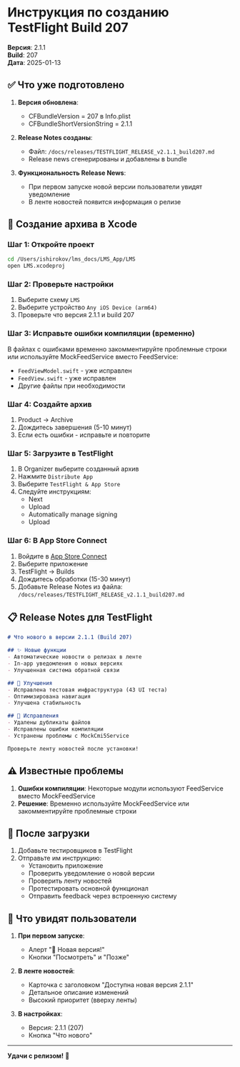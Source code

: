 # Инструкция по созданию TestFlight Build 207

**Версия**: 2.1.1  
**Build**: 207  
**Дата**: 2025-01-13

## ✅ Что уже подготовлено

1. **Версия обновлена**: 
   - CFBundleVersion = 207 в Info.plist
   - CFBundleShortVersionString = 2.1.1

2. **Release Notes созданы**:
   - Файл: `/docs/releases/TESTFLIGHT_RELEASE_v2.1.1_build207.md`
   - Release news сгенерированы и добавлены в bundle

3. **Функциональность Release News**:
   - При первом запуске новой версии пользователи увидят уведомление
   - В ленте новостей появится информация о релизе

## 📱 Создание архива в Xcode

### Шаг 1: Откройте проект
```bash
cd /Users/ishirokov/lms_docs/LMS_App/LMS
open LMS.xcodeproj
```

### Шаг 2: Проверьте настройки
1. Выберите схему `LMS`
2. Выберите устройство `Any iOS Device (arm64)`
3. Проверьте что версия 2.1.1 и build 207

### Шаг 3: Исправьте ошибки компиляции (временно)
В файлах с ошибками временно закомментируйте проблемные строки или используйте MockFeedService вместо FeedService:
- `FeedViewModel.swift` - уже исправлен
- `FeedView.swift` - уже исправлен
- Другие файлы при необходимости

### Шаг 4: Создайте архив
1. Product → Archive
2. Дождитесь завершения (5-10 минут)
3. Если есть ошибки - исправьте и повторите

### Шаг 5: Загрузите в TestFlight
1. В Organizer выберите созданный архив
2. Нажмите `Distribute App`
3. Выберите `TestFlight & App Store`
4. Следуйте инструкциям:
   - Next
   - Upload
   - Automatically manage signing
   - Upload

### Шаг 6: В App Store Connect
1. Войдите в [App Store Connect](https://appstoreconnect.apple.com)
2. Выберите приложение
3. TestFlight → Builds
4. Дождитесь обработки (15-30 минут)
5. Добавьте Release Notes из файла:
   `/docs/releases/TESTFLIGHT_RELEASE_v2.1.1_build207.md`

## 📋 Release Notes для TestFlight

```markdown
# Что нового в версии 2.1.1 (Build 207)

## ✨ Новые функции
- Автоматические новости о релизах в ленте
- In-app уведомления о новых версиях
- Улучшенная система обратной связи

## 🔧 Улучшения
- Исправлена тестовая инфраструктура (43 UI теста)
- Оптимизирована навигация
- Улучшена стабильность

## 🐛 Исправления
- Удалены дубликаты файлов
- Исправлены ошибки компиляции
- Устранены проблемы с MockCmi5Service

Проверьте ленту новостей после установки!
```

## ⚠️ Известные проблемы

1. **Ошибки компиляции**: Некоторые модули используют FeedService вместо MockFeedService
2. **Решение**: Временно используйте MockFeedService или закомментируйте проблемные строки

## 🎯 После загрузки

1. Добавьте тестировщиков в TestFlight
2. Отправьте им инструкцию:
   - Установить приложение
   - Проверить уведомление о новой версии
   - Проверить ленту новостей
   - Протестировать основной функционал
   - Отправить feedback через встроенную систему

## 📱 Что увидят пользователи

1. **При первом запуске**:
   - Алерт "🎉 Новая версия!"
   - Кнопки "Посмотреть" и "Позже"

2. **В ленте новостей**:
   - Карточка с заголовком "Доступна новая версия 2.1.1"
   - Детальное описание изменений
   - Высокий приоритет (вверху ленты)

3. **В настройках**:
   - Версия: 2.1.1 (207)
   - Кнопка "Что нового"

---

**Удачи с релизом!** 🚀 